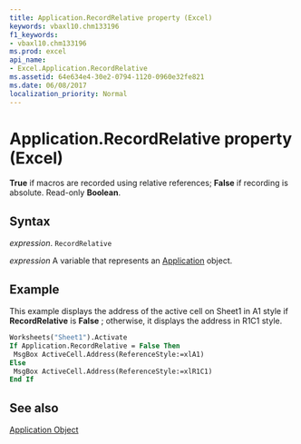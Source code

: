 ```yaml
---
title: Application.RecordRelative property (Excel)
keywords: vbaxl10.chm133196
f1_keywords:
- vbaxl10.chm133196
ms.prod: excel
api_name:
- Excel.Application.RecordRelative
ms.assetid: 64e634e4-30e2-0794-1120-0960e32fe821
ms.date: 06/08/2017
localization_priority: Normal
---
```



# Application.RecordRelative property (Excel)

 **True** if macros are recorded using relative references; **False** if recording is absolute. Read-only **Boolean**.


## Syntax

_expression_. `RecordRelative`

_expression_ A variable that represents an [Application](Excel.Application-graph-property.md) object.


## Example

This example displays the address of the active cell on Sheet1 in A1 style if  **RecordRelative** is **False** ; otherwise, it displays the address in R1C1 style.


```vb
Worksheets("Sheet1").Activate 
If Application.RecordRelative = False Then 
 MsgBox ActiveCell.Address(ReferenceStyle:=xlA1) 
Else 
 MsgBox ActiveCell.Address(ReferenceStyle:=xlR1C1) 
End If
```


## See also


[Application Object](Excel.Application(object).md)

